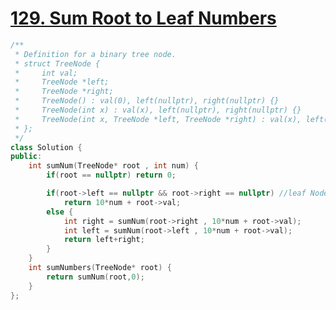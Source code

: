# [129. Sum Root to Leaf Numbers](https://leetcode.com/problems/sum-root-to-leaf-numbers/description/?envType=study-plan-v2&envId=top-interview-150)

```c++
/**
 * Definition for a binary tree node.
 * struct TreeNode {
 *     int val;
 *     TreeNode *left;
 *     TreeNode *right;
 *     TreeNode() : val(0), left(nullptr), right(nullptr) {}
 *     TreeNode(int x) : val(x), left(nullptr), right(nullptr) {}
 *     TreeNode(int x, TreeNode *left, TreeNode *right) : val(x), left(left), right(right) {}
 * };
 */
class Solution {
public:
    int sumNum(TreeNode* root , int num) {
        if(root == nullptr) return 0;

        if(root->left == nullptr && root->right == nullptr) //leaf Node
            return 10*num + root->val;
        else {
            int right = sumNum(root->right , 10*num + root->val);
            int left = sumNum(root->left , 10*num + root->val);
            return left+right;
        }
    }
    int sumNumbers(TreeNode* root) {
        return sumNum(root,0);
    }
};
```